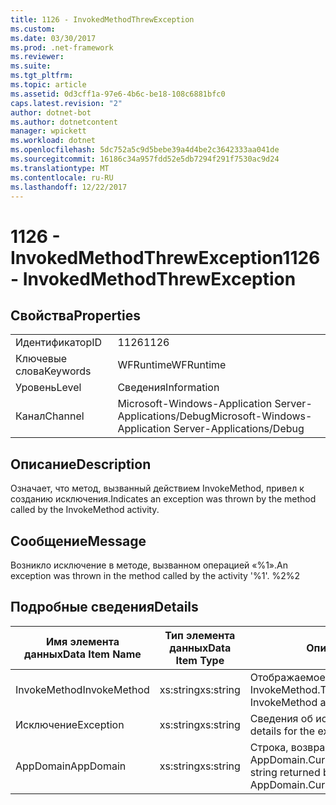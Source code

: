 ```yaml
---
title: 1126 - InvokedMethodThrewException
ms.custom: 
ms.date: 03/30/2017
ms.prod: .net-framework
ms.reviewer: 
ms.suite: 
ms.tgt_pltfrm: 
ms.topic: article
ms.assetid: 0d3cff1a-97e6-4b6c-be18-108c6881bfc0
caps.latest.revision: "2"
author: dotnet-bot
ms.author: dotnetcontent
manager: wpickett
ms.workload: dotnet
ms.openlocfilehash: 5dc752a5c9d5bebe39a4d4be2c3642333aa041de
ms.sourcegitcommit: 16186c34a957fdd52e5db7294f291f7530ac9d24
ms.translationtype: MT
ms.contentlocale: ru-RU
ms.lasthandoff: 12/22/2017
---
```

# <a name="1126---invokedmethodthrewexception"></a><span data-ttu-id="39bfd-102">1126 - InvokedMethodThrewException</span><span class="sxs-lookup"><span data-stu-id="39bfd-102">1126 - InvokedMethodThrewException</span></span>
## <a name="properties"></a><span data-ttu-id="39bfd-103">Свойства</span><span class="sxs-lookup"><span data-stu-id="39bfd-103">Properties</span></span>  
  
|||  
|-|-|  
|<span data-ttu-id="39bfd-104">Идентификатор</span><span class="sxs-lookup"><span data-stu-id="39bfd-104">ID</span></span>|<span data-ttu-id="39bfd-105">1126</span><span class="sxs-lookup"><span data-stu-id="39bfd-105">1126</span></span>|  
|<span data-ttu-id="39bfd-106">Ключевые слова</span><span class="sxs-lookup"><span data-stu-id="39bfd-106">Keywords</span></span>|<span data-ttu-id="39bfd-107">WFRuntime</span><span class="sxs-lookup"><span data-stu-id="39bfd-107">WFRuntime</span></span>|  
|<span data-ttu-id="39bfd-108">Уровень</span><span class="sxs-lookup"><span data-stu-id="39bfd-108">Level</span></span>|<span data-ttu-id="39bfd-109">Сведения</span><span class="sxs-lookup"><span data-stu-id="39bfd-109">Information</span></span>|  
|<span data-ttu-id="39bfd-110">Канал</span><span class="sxs-lookup"><span data-stu-id="39bfd-110">Channel</span></span>|<span data-ttu-id="39bfd-111">Microsoft-Windows-Application Server-Applications/Debug</span><span class="sxs-lookup"><span data-stu-id="39bfd-111">Microsoft-Windows-Application Server-Applications/Debug</span></span>|  
  
## <a name="description"></a><span data-ttu-id="39bfd-112">Описание</span><span class="sxs-lookup"><span data-stu-id="39bfd-112">Description</span></span>  
 <span data-ttu-id="39bfd-113">Означает, что метод, вызванный действием InvokeMethod, привел к созданию исключения.</span><span class="sxs-lookup"><span data-stu-id="39bfd-113">Indicates an exception was thrown by the method called by the InvokeMethod activity.</span></span>  
  
## <a name="message"></a><span data-ttu-id="39bfd-114">Сообщение</span><span class="sxs-lookup"><span data-stu-id="39bfd-114">Message</span></span>  
 <span data-ttu-id="39bfd-115">Возникло исключение в методе, вызванном операцией «%1».</span><span class="sxs-lookup"><span data-stu-id="39bfd-115">An exception was thrown in the method called by the activity '%1'.</span></span> <span data-ttu-id="39bfd-116">%2</span><span class="sxs-lookup"><span data-stu-id="39bfd-116">%2</span></span>  
  
## <a name="details"></a><span data-ttu-id="39bfd-117">Подробные сведения</span><span class="sxs-lookup"><span data-stu-id="39bfd-117">Details</span></span>  
  
|<span data-ttu-id="39bfd-118">Имя элемента данных</span><span class="sxs-lookup"><span data-stu-id="39bfd-118">Data Item Name</span></span>|<span data-ttu-id="39bfd-119">Тип элемента данных</span><span class="sxs-lookup"><span data-stu-id="39bfd-119">Data Item Type</span></span>|<span data-ttu-id="39bfd-120">Описание</span><span class="sxs-lookup"><span data-stu-id="39bfd-120">Description</span></span>|  
|--------------------|--------------------|-----------------|  
|<span data-ttu-id="39bfd-121">InvokeMethod</span><span class="sxs-lookup"><span data-stu-id="39bfd-121">InvokeMethod</span></span>|<span data-ttu-id="39bfd-122">xs:string</span><span class="sxs-lookup"><span data-stu-id="39bfd-122">xs:string</span></span>|<span data-ttu-id="39bfd-123">Отображаемое имя действия InvokeMethod.</span><span class="sxs-lookup"><span data-stu-id="39bfd-123">The display name of the InvokeMethod activity.</span></span>|  
|<span data-ttu-id="39bfd-124">Исключение</span><span class="sxs-lookup"><span data-stu-id="39bfd-124">Exception</span></span>|<span data-ttu-id="39bfd-125">xs:string</span><span class="sxs-lookup"><span data-stu-id="39bfd-125">xs:string</span></span>|<span data-ttu-id="39bfd-126">Сведения об исключении</span><span class="sxs-lookup"><span data-stu-id="39bfd-126">The exception details for the exception</span></span>|  
|<span data-ttu-id="39bfd-127">AppDomain</span><span class="sxs-lookup"><span data-stu-id="39bfd-127">AppDomain</span></span>|<span data-ttu-id="39bfd-128">xs:string</span><span class="sxs-lookup"><span data-stu-id="39bfd-128">xs:string</span></span>|<span data-ttu-id="39bfd-129">Строка, возвращаемая AppDomain.CurrentDomain.FriendlyName.</span><span class="sxs-lookup"><span data-stu-id="39bfd-129">The string returned by AppDomain.CurrentDomain.FriendlyName.</span></span>|
